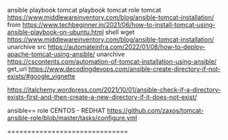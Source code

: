 ansible playbook tomcat playbook  tomcat role  tomcat  
https://www.middlewareinventory.com/blog/ansible-tomcat-installation/  from 
https://www.techbeginner.in/2021/06/how-to-install-tomcat-using-ansible-playbook-on-ubuntu.html   shell wget
https://www.middlewareinventory.com/blog/ansible-tomcat-installation/   unarchive  src
https://automateinfra.com/2022/01/08/how-to-deploy-apache-tomcat-using-ansible/     unarchive
https://cscontents.com/automation-of-tomcat-installation-using-ansible/   get_url 
https://www.decodingdevops.com/ansible-create-directory-if-not-exists/#google_vignette

https://italchemy.wordpress.com/2021/10/01/ansible-check-if-a-directory-exists-first-and-then-create-a-new-directory-if-it-does-not-exist/

ansible== role  CENTOS - REDHAT 
https://github.com/zaxos/tomcat-ansible-role/blob/master/tasks/configure.yml

==============================
